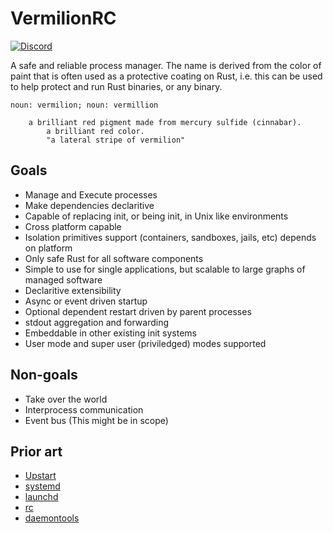 # VermilionRC

[![Discord](https://img.shields.io/discord/590067103822774272.svg)](https://discord.gg/Drs37ES)

A safe and reliable process manager. The name is derived from the color of paint that is often used as a protective coating on Rust, i.e. this can be used to help protect and run Rust binaries, or any binary.

```
noun: vermilion; noun: vermillion

    a brilliant red pigment made from mercury sulfide (cinnabar).
        a brilliant red color.
        "a lateral stripe of vermilion"

```

## Goals

- Manage and Execute processes
- Make dependencies declaritive
- Capable of replacing init, or being init, in Unix like environments
- Cross platform capable
- Isolation primitives support (containers, sandboxes, jails, etc) depends on platform
- Only safe Rust for all software components
- Simple to use for single applications, but scalable to large graphs of managed software
- Declaritive extensibility
- Async or event driven startup
- Optional dependent restart driven by parent processes
- stdout aggregation and forwarding
- Embeddable in other existing init systems
- User mode and super user (priviledged) modes supported

## Non-goals

- Take over the world
- Interprocess communication
- Event bus (This might be in scope)

## Prior art

- [Upstart](http://upstart.ubuntu.com/)
- [systemd](https://www.freedesktop.org/wiki/Software/systemd/)
- [launchd](https://en.wikipedia.org/wiki/Launchd)
- [rc](https://www.freebsd.org/cgi/man.cgi?query=rc&sektion=8&manpath=freebsd-release-ports)
- [daemontools](https://cr.yp.to/daemontools.html)
